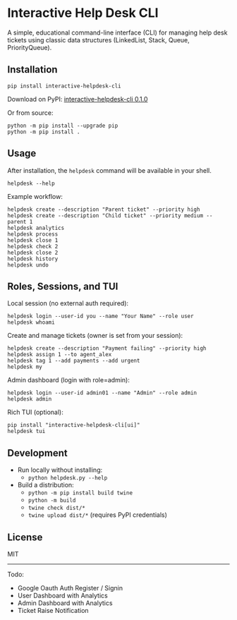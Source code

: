 Interactive Help Desk CLI
==========================

A simple, educational command-line interface (CLI) for managing help desk tickets using classic data structures (LinkedList, Stack, Queue, PriorityQueue).

Installation
------------

```
pip install interactive-helpdesk-cli
```

Download on PyPI: [interactive-helpdesk-cli 0.1.0](https://pypi.org/project/interactive-helpdesk-cli/0.1.0/)

Or from source:

```
python -m pip install --upgrade pip
python -m pip install .
```

Usage
-----

After installation, the `helpdesk` command will be available in your shell.

```
helpdesk --help
```

Example workflow:

```
helpdesk create --description "Parent ticket" --priority high
helpdesk create --description "Child ticket" --priority medium --parent 1
helpdesk analytics
helpdesk process
helpdesk close 1
helpdesk check 2
helpdesk close 2
helpdesk history
helpdesk undo
```

Roles, Sessions, and TUI
------------------------

Local session (no external auth required):

```
helpdesk login --user-id you --name "Your Name" --role user
helpdesk whoami
```

Create and manage tickets (owner is set from your session):

```
helpdesk create --description "Payment failing" --priority high
helpdesk assign 1 --to agent_alex
helpdesk tag 1 --add payments --add urgent
helpdesk my
```

Admin dashboard (login with role=admin):

```
helpdesk login --user-id admin01 --name "Admin" --role admin
helpdesk admin
```

Rich TUI (optional):

```
pip install "interactive-helpdesk-cli[ui]"
helpdesk tui
```

Development
-----------

- Run locally without installing:
  - `python helpdesk.py --help`
- Build a distribution:
  - `python -m pip install build twine`
  - `python -m build`
  - `twine check dist/*`
  - `twine upload dist/*` (requires PyPI credentials)

License
-------

MIT

---------

Todo: 
- Google Oauth Auth Register / Signin
- User Dashboard with Analytics
- Admin Dashboard with Analytics
- Ticket Raise Notification 